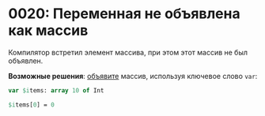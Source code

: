# 0020: Переменная не объявлена как массив

Компилятор встретил элемент массива, при этом этот массив не был объявлен.

**Возможные решения**: [объявите](../../coding/arrays.md#obyavlenie-massivov) массив, используя ключевое слово `var`:

```pascal
var $items: array 10 of Int

$items[0] = 0
```
